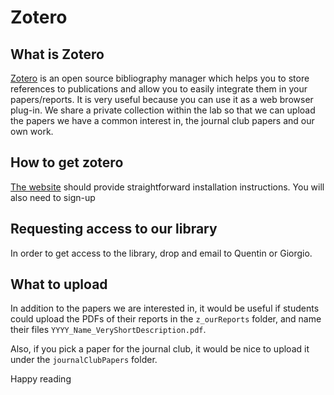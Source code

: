 Zotero
====================



What is Zotero
--------------------
[Zotero](https://www.zotero.org/) is an open source bibliography manager which helps you to store references to publications
and allow you to easily integrate them in your papers/reports.
It is very useful because you can use it as a web browser plug-in.
We share a private collection within the lab so that we can upload the papers we have a common interest in,
the journal club papers and our own work.

How to get zotero
--------------------
[The website](https://www.zotero.org/) should provide straightforward installation instructions.
You will also need to sign-up


Requesting access to our library
---------------------
In order to get access to the library, drop and email to Quentin or Giorgio.


What to upload
----------------------
In addition to the papers we are interested in,
it would be useful if students could upload the PDFs of their reports in the `z_ourReports` folder, and name their files `YYYY_Name_VeryShortDescription.pdf`.

Also, if you pick a paper for the journal club, it would be nice to upload it under the `journalClubPapers` folder.

Happy reading
